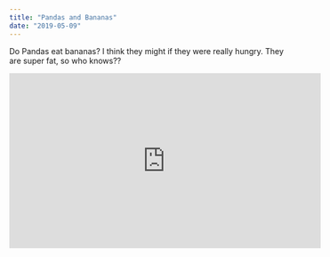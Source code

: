 ```yaml
---
title: "Pandas and Bananas"
date: "2019-05-09"
---
```


Do Pandas eat bananas? I think they might if they were really hungry. They are super fat, so who knows??

<iframe width="560" height="315" src="https://www.youtube.com/embed/4SZl1r2O_bY" frameborder="0" allowfullscreen></iframe>
